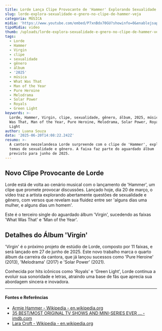 ```yaml
---
title: Lorde Lança Clipe Provocante de 'Hammer' Explorando Sexualidade e Gênero
slug: lorde-explora-sexualidade-e-gnero-no-clipe-de-hammer-veja
categoria: MÚSICA
midia: 'https://www.youtube.com/embed/P7xnBdx70GU?showinfo=0&enablejsapi=1'
tipoMidia: video
thumb: /uploads/lorde-explora-sexualidade-e-gnero-no-clipe-de-hammer-veja-thumb.png
tags:
  - Lorde
  - Hammer
  - Virgin
  - clipe
  - sexualidade
  - gênero
  - álbum
  - '2025'
  - música
  - What Was That
  - Man of the Year
  - Pure Heroine
  - Melodrama
  - Solar Power
  - Royals
  - Green Light
keywords: >-
  Lorde, Hammer, Virgin, clipe, sexualidade, gênero, álbum, 2025, música, What
  Was That, Man of the Year, Pure Heroine, Melodrama, Solar Power, Royals, Green
  Light
author: Luana Souza
data: '2025-06-20T14:08:22.242Z'
resumo: >-
  A cantora neozelandesa Lorde surpreende com o clipe de 'Hammer', explorando
  temas de sexualidade e gênero. A faixa faz parte do aguardado álbum 'Virgin',
  previsto para junho de 2025.
---
```


## Novo Clipe Provocante de Lorde

Lorde está de volta ao cenário musical com o lançamento de 'Hammer', um clipe que promete provocar discussões. Lançado hoje, dia 20 de março, o vídeo traz a artista explorando abertamente questões de sexualidade e gênero, com versos que revelam sua fluidez entre ser 'alguns dias uma mulher, e alguns dias um homem'.

Este é o terceiro single do aguardado álbum 'Virgin', sucedendo as faixas 'What Was That' e 'Man of the Year'.

## Detalhes do Álbum 'Virgin'

'Virgin' é o próximo projeto de estúdio de Lorde, composto por 11 faixas, e será lançado em 27 de junho de 2025. Este novo trabalho marca o quarto álbum da carreira da cantora, que já lançou sucessos como 'Pure Heroine' (2013), 'Melodrama' (2017) e 'Solar Power' (2021).

Conhecida por hits icônicos como 'Royals' e 'Green Light', Lorde continua a evoluir sua sonoridade e letras, atraindo uma base de fãs que aprecia sua abordagem sincera e inovadora.

---

#### Fontes e Referências

- [Armie Hammer - Wikipedia - en.wikipedia.org](https://en.wikipedia.org/wiki/Armie_Hammer)
- [35 BEST/MOST ORIGINAL TV SHOWS AND MINI-SERIES EVER ... - imdb.com](https://www.imdb.com/list/ls075552387/)
- [Lara Croft - Wikipedia - en.wikipedia.org](https://en.wikipedia.org/wiki/Lara_Croft)
